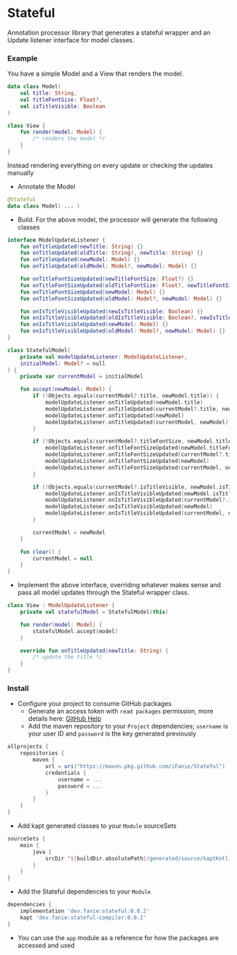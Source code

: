 # Stateful
Annotation processor library that generates a stateful wrapper and an Update listener interface for
model classes.

### Example
You have a simple Model and a View that renders the model.
```kotlin
data class Model(
    val title: String,
    val titleFontSize: Float?,
    val isTitleVisible: Boolean
)

class View {
    fun render(model: Model) {
        /* renders the model */
    }
}
```

Instead rendering everything on every update or checking the updates manually
- Annotate the Model
```kotlin
@Stateful
data class Model( ... )
```

- Build. For the above model, the processor will generate the following classes
```kotlin
interface ModelUpdateListener {
    fun onTitleUpdated(newTitle: String) {}
    fun onTitleUpdated(oldTitle: String?, newTitle: String) {}
    fun onTitleUpdated(newModel: Model) {}
    fun onTitleUpdated(oldModel: Model?, newModel: Model) {}

    fun onTitleFontSizeUpdated(newTitleFontSize: Float?) {}
    fun onTitleFontSizeUpdated(oldTitleFontSize: Float?, newTitleFontSize: Float?) {}
    fun onTitleFontSizeUpdated(newModel: Model) {}
    fun onTitleFontSizeUpdated(oldModel: Model?, newModel: Model) {}

    fun onIsTitleVisibleUpdated(newIsTitleVisible: Boolean) {}
    fun onIsTitleVisibleUpdated(oldIsTitleVisible: Boolean?, newIsTitleVisible: Boolean) {}
    fun onIsTitleVisibleUpdated(newModel: Model) {}
    fun onIsTitleVisibleUpdated(oldModel: Model?, newModel: Model) {}
}

class StatefulModel(
    private val modelUpdateListener: ModelUpdateListener,
    initialModel: Model? = null
) {
    private var currentModel = initialModel

    fun accept(newModel: Model) {
        if (!Objects.equals(currentModel?.title, newModel.title)) {
            modelUpdateListener.onTitleUpdated(newModel.title)
            modelUpdateListener.onTitleUpdated(currentModel?.title, newModel.title)
            modelUpdateListener.onTitleUpdated(newModel)
            modelUpdateListener.onTitleUpdated(currentModel, newModel)
        }

        if (!Objects.equals(currentModel?.titleFontSize, newModel.titleFontSize)) {
            modelUpdateListener.onTitleFontSizeUpdated(newModel.titleFontSize)
            modelUpdateListener.onTitleFontSizeUpdated(currentModel?.titleFontSize, newModel.titleFontSize)
            modelUpdateListener.onTitleFontSizeUpdated(newModel)
            modelUpdateListener.onTitleFontSizeUpdated(currentModel, newModel)
        }

        if (!Objects.equals(currentModel?.isTitleVisible, newModel.isTitleVisible)) {
            modelUpdateListener.onIsTitleVisibleUpdated(newModel.isTitleVisible)
            modelUpdateListener.onIsTitleVisibleUpdated(currentModel?.isTitleVisible, newModel.isTitleVisible)
            modelUpdateListener.onIsTitleVisibleUpdated(newModel)
            modelUpdateListener.onIsTitleVisibleUpdated(currentModel, newModel)
        }

        currentModel = newModel
    }

    fun clear() {
        currentModel = null
    }
}
```

- Implement the above interface, overriding whatever makes sense and pass all model updates
  through the Stateful wrapper class.
```kotlin
class View : ModelUpdateListener {
    private val statefulModel = StatefulModel(this)

    fun render(model: Model) {
        statefulModel.accept(model)
    }

    override fun onTitleUpdated(newTitle: String) {
        /* update the title */
    }
}
```

### Install
- Configure your project to consume GitHub packages
    - Generate an access token with `read packages` permission, more details here: [GitHub Help](https://help.github.com/en/packages/using-github-packages-with-your-projects-ecosystem/configuring-gradle-for-use-with-github-packages)
    - Add the maven repository to your `Project` dependencies; `username` is your user ID and `password` is the key 
      generated previously
```groovy
allprojects {
    repositories {
        maven {
            url = uri("https://maven.pkg.github.com/iFanie/Stateful")
            credentials {
                username = ...
                password = ...
            }
        }
    }
}
```

- Add kapt generated classes to your `Module` sourceSets
```groovy
sourceSets {
    main {
        java {
            srcDir "${buildDir.absolutePath}/generated/source/kaptKotlin/"
        }
    }
}
```

- Add the Stateful dependencies to your `Module`
```groovy
dependencies {
    implementation 'dev.fanie:stateful:0.0.2'
    kapt 'dev.fanie:stateful-compiler:0.0.2'
}
```

- You can use the `app` module as a reference for how the packages are accessed and used
